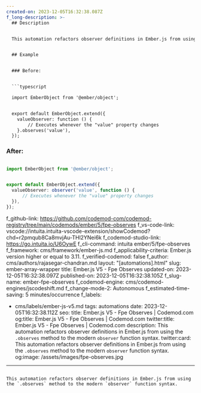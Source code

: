 ```yaml
---
created-on: 2023-12-05T16:32:38.087Z
f_long-description: >-
  ## Description


  This automation refactors observer definitions in Ember.js from using the `.observes` method to the modern `observer` function syntax.


  ## Example


  ### Before:


  ```typescript

  import EmberObject from '@ember/object';


  export default EmberObject.extend({
  	valueObserver: function () {
  		// Executes whenever the "value" property changes
  	}.observes('value'),
  });

  ```


  ### After:


  ```typescript

  import EmberObject from '@ember/object';


  export default EmberObject.extend({
  	valueObserver: observer('value', function () {
  		// Executes whenever the "value" property changes
  	}),
  });

  ```
f_github-link: https://github.com/codemod-com/codemod-registry/tree/main/codemods/ember/5/fpe-observes
f_vs-code-link: vscode://intuita.intuita-vscode-extension/showCodemod?chd=r2pmqub8Ca8mvjAu-THl2YNei6k
f_codemod-studio-link: https://go.intuita.io/U6OywE
f_cli-command: intuita ember/5/fpe-observes
f_framework: cms/framework/ember-js.md
f_applicability-criteria: Ember.js version higher or equal to 3.11.
f_verified-codemod: false
f_author: cms/authors/rajasegar-chandran.md
layout: "[automations].html"
slug: ember-array-wrapper
title: Ember.js V5 - Fpe Observes
updated-on: 2023-12-05T16:32:38.097Z
published-on: 2023-12-05T16:32:38.105Z
f_slug-name: ember-fpe-observes
f_codemod-engine: cms/codemod-engines/jscodeshift.md
f_change-mode-2: Autonomous
f_estimated-time-saving: 5 minutes/occurrence
f_labels:
  - cms/labels/ember-js-v5.md
tags: automations
date: 2023-12-05T16:32:38.112Z
seo:
  title: Ember.js V5 - Fpe Observes | Codemod.com
  og:title: Ember.js V5 - Fpe Observes | Codemod.com
  twitter:title: Ember.js V5 - Fpe Observes | Codemod.com
  description: This automation refactors observer definitions in Ember.js from
    using the `.observes` method to the modern `observer` function syntax.
  twitter:card: This automation refactors observer definitions in Ember.js from
    using the `.observes` method to the modern `observer` function syntax.
  og:image: /assets/images/fpe-observes.jpg
---
```

This automation refactors observer definitions in Ember.js from using the `.observes` method to the modern `observer` function syntax.